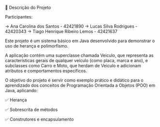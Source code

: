 📌 Descrição do Projeto

Participantes:

-> Ana Carolina dos Santos - 42421890
-> Lucas Silva Rodrigues - 42420343
-> Tiago Henrique Ribeiro Lemos - 42421637

Este projeto é um sistema básico em Java desenvolvido para demonstrar o uso de herança e polimorfismo.

A aplicação contém uma superclasse chamada Veiculo, que representa as características gerais de qualquer veículo (como placa, marca e ano), e subclasses como Carro e Moto, que herdam de Veiculo e adicionam atributos e comportamentos específicos.

O objetivo do projeto é servir como exemplo prático e didático para o aprendizado dos conceitos de Programação Orientada a Objetos (POO) em Java, aplicando:

✅ Herança

✅ Sobrescrita de métodos

✅ Construtores e encapsulamento